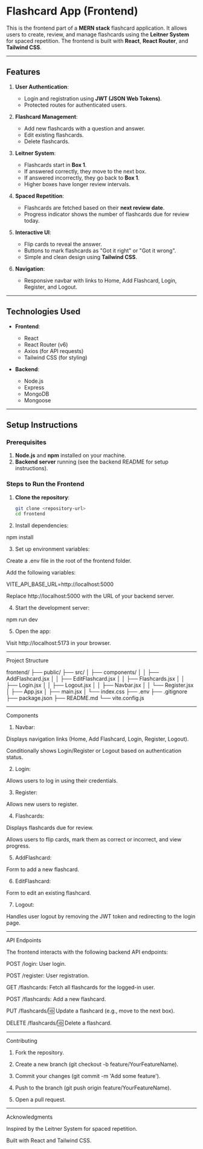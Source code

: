 # Flashcard App (Frontend)

This is the frontend part of a **MERN stack** flashcard application. It allows users to create, review, and manage flashcards using the **Leitner System** for spaced repetition. The frontend is built with **React**, **React Router**, and **Tailwind CSS**.

---

## Features

1. **User Authentication**:

   - Login and registration using **JWT (JSON Web Tokens)**.
   - Protected routes for authenticated users.

2. **Flashcard Management**:

   - Add new flashcards with a question and answer.
   - Edit existing flashcards.
   - Delete flashcards.

3. **Leitner System**:

   - Flashcards start in **Box 1**.
   - If answered correctly, they move to the next box.
   - If answered incorrectly, they go back to **Box 1**.
   - Higher boxes have longer review intervals.

4. **Spaced Repetition**:

   - Flashcards are fetched based on their **next review date**.
   - Progress indicator shows the number of flashcards due for review today.

5. **Interactive UI**:

   - Flip cards to reveal the answer.
   - Buttons to mark flashcards as "Got it right" or "Got it wrong".
   - Simple and clean design using **Tailwind CSS**.

6. **Navigation**:
   - Responsive navbar with links to Home, Add Flashcard, Login, Register, and Logout.

---

## Technologies Used

- **Frontend**:

  - React
  - React Router (v6)
  - Axios (for API requests)
  - Tailwind CSS (for styling)

- **Backend**:
  - Node.js
  - Express
  - MongoDB
  - Mongoose

---

## Setup Instructions

### Prerequisites

1. **Node.js** and **npm** installed on your machine.
2. **Backend server** running (see the backend README for setup instructions).

### Steps to Run the Frontend

1. **Clone the repository**:

   ```bash
   git clone <repository-url>
   cd frontend

   ```

2. Install dependencies:

npm install

3. Set up environment variables:

Create a .env file in the root of the frontend folder.

Add the following variables:

VITE_API_BASE_URL=http://localhost:5000

Replace http://localhost:5000 with the URL of your backend server.

4. Start the development server:

npm run dev

5. Open the app:

Visit http://localhost:5173 in your browser.

---

Project Structure

frontend/
├── public/
├── src/
│ ├── components/
│ │ ├── AddFlashcard.jsx
│ │ ├── EditFlashcard.jsx
│ │ ├── Flashcards.jsx
│ │ ├── Login.jsx
│ │ ├── Logout.jsx
│ │ ├── Navbar.jsx
│ │ └── Register.jsx
│ ├── App.jsx
│ ├── main.jsx
│ └── index.css
├── .env
├── .gitignore
├── package.json
├── README.md
└── vite.config.js

---

Components

1. Navbar:

Displays navigation links (Home, Add Flashcard, Login, Register, Logout).

Conditionally shows Login/Register or Logout based on authentication status.

2. Login:

Allows users to log in using their credentials.

3. Register:

Allows new users to register.

4. Flashcards:

Displays flashcards due for review.

Allows users to flip cards, mark them as correct or incorrect, and view progress.

5. AddFlashcard:

Form to add a new flashcard.

6. EditFlashcard:

Form to edit an existing flashcard.

7. Logout:

Handles user logout by removing the JWT token and redirecting to the login page.

---

API Endpoints

The frontend interacts with the following backend API endpoints:

POST /login: User login.

POST /register: User registration.

GET /flashcards: Fetch all flashcards for the logged-in user.

POST /flashcards: Add a new flashcard.

PUT /flashcards/:id: Update a flashcard (e.g., move to the next box).

DELETE /flashcards/:id: Delete a flashcard.

---

Contributing

1. Fork the repository.

2. Create a new branch (git checkout -b feature/YourFeatureName).

3. Commit your changes (git commit -m 'Add some feature').

4. Push to the branch (git push origin feature/YourFeatureName).

5. Open a pull request.

---

Acknowledgments

Inspired by the Leitner System for spaced repetition.

Built with React and Tailwind CSS.
